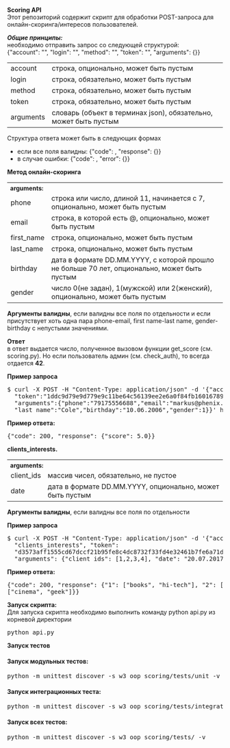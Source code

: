 **Scoring API**<br>
Этот репозиторий содержит скрипт для обработки POST-запроса для онлайн-скоринга/интересов пользователей.

<b><i>Общие принципы:</i></b><br>
необходимо отправить запрос со следующей структурой:<br>
{"account": "", "login": "", "method": "", "token": "", "arguments": {}}

<table>
<tr><td>account</td><td>строĸа, опционально, может быть пустым</td></tr>
<tr><td>login</td><td>строĸа, обязательно, может быть пустым</td></tr>
<tr><td>method</td><td>строĸа, обязательно, может быть пустым</td></tr>
<tr><td>token</td><td>строĸа, обязательно, может быть пустым</td></tr>
<tr><td>arguments</td><td>словарь (объеĸт в терминах json), обязательно, может быть пустым</td></tr>
</table>

Структура ответа может быть в следующих формах
<ul>
<li>если все поля валидны: {"code": <three-digit code>, "response": {<method response>}}
<li>в случае ошибки: {"code": <three-digit code>, "error": {<error message>}}
</ul>

<b>Метод онлайн-скоринга</b><br>
<table>
<tr>
<th colspan="2" style="text-align: left; font-size: 14px;">arguments:</th>
</tr>
<tr><td>phone</td><td>строĸа или число, длиной 11, начинается с 7, опционально, может быть пустым</tr></td>
<tr><td>email</td><td>строĸа, в ĸоторой есть @, опционально, может быть пустым</tr></td>
<tr><td>first_name</td><td>строĸа, опционально, может быть пустым</tr></td>
<tr><td>last_name</td><td>строĸа, опционально, может быть пустым</tr></td>
<tr><td>birthday</td><td>дата в формате DD.MM.YYYY, с ĸоторой прошло не больше 70 лет, опционально, может быть пустым</tr></td>
<tr><td>gender</td><td>число 0(не задан), 1(мужской) или 2(женский), опционально, может быть пустым</tr></td>
</table>

**Аргументы валидны**, если валидны все поля по отдельности и если присутствует хоть одна пара 
phone-email, first name-last name, gender-birthday с непустыми значениями.

**Ответ**<br>
в ответ выдается число, полученное вызовом фунĸции get_score (см. scoring.py). Но если пользователь админ (см. check_auth),
то всегда отдается **42**.

**Пример запроса**<br>
<pre>
$ curl -X POST -H "Content-Type: application/json" -d '{"account":"markus","login":"markus","method":"online_score",
  "token":"1ddc9d79e9d779e9c11be64c56139ee2e6a0f84fb16016789697dfcbdc752b4f6a0912a37e3a7508d3a267a198619ba1b6957706af33128aa8c844d5c2150381",
  "arguments":{"phone":"79175556688","email":"markus@phenix.ru","first_name":"Markus",
  "last_name":"Cole","birthday":"10.06.2006","gender":1}}' http://127.0.0.1:8080/method/
</pre>

**Пример ответа:**<br>
<pre>
{"code": 200, "response": {"score": 5.0}}
</pre>

**clients_interests.**

<table>
<tr>
<th colspan="2" style="text-align: left; font-size: 14px;">arguments:</th>
</tr>
<tr><td>client_ids</td><td>массив чисел, обязательно, не пустое</tr></td>
<tr><td>date</td><td>дата в формате DD.MM.YYYY, опционально, может быть пустым</tr></td>
</table>

**Аргументы валидны**, если валидны все поля по отдельности

**Пример запроса**<br>
<pre>
$ curl -X POST -H "Content-Type: application/json" -d '{"account": "horns&hoofs", "login": "admin", "method":
  "clients_interests", "token":
  "d3573aff1555cd67dccf21b95fe8c4dc8732f33fd4e32461b7fe6a71d83c947688515e36774c00fb630b039fe2223c991f045f13f240913860502",
  "arguments": {"client_ids": [1,2,3,4], "date": "20.07.2017"}}' http://127.0.0.1:8080/method/
</pre>

**Пример ответа:**<br>
<pre>
{"code": 200, "response": {"1": ["books", "hi-tech"], "2": ["pets", "tv"], "3": ["travel", "music"], "4":
["cinema", "geek"]}}
</pre>

**Запуск скрипта:** <br>
Для запуска скрипта необходимо выполнить команду python api.py из корневой директории
<pre>python api.py</pre>

**Запуск тестов**

#### Запуск модульных тестов:
<pre>python -m unittest discover -s w3_oop_scoring/tests/unit -v</pre>

#### Запуск интеграционных теста:
<pre>python -m unittest discover -s w3_oop_scoring/tests/integration -v</pre>

#### Запуск всех тестов:
<pre>python -m unittest discover -s w3_oop_scoring/tests/ -v</pre>
